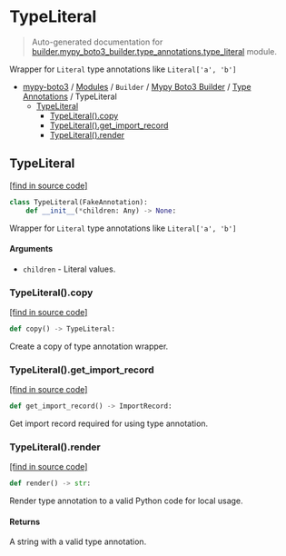 # TypeLiteral

> Auto-generated documentation for [builder.mypy_boto3_builder.type_annotations.type_literal](https://github.com/vemel/mypy_boto3/blob/master/builder/mypy_boto3_builder/type_annotations/type_literal.py) module.

Wrapper for `Literal` type annotations like `Literal['a', 'b']`

- [mypy-boto3](../../../README.md#mypy_boto3) / [Modules](../../../MODULES.md#mypy-boto3-modules) / `Builder` / [Mypy Boto3 Builder](../index.md#mypy-boto3-builder) / [Type Annotations](index.md#type-annotations) / TypeLiteral
    - [TypeLiteral](#typeliteral)
        - [TypeLiteral().copy](#typeliteralcopy)
        - [TypeLiteral().get_import_record](#typeliteralget_import_record)
        - [TypeLiteral().render](#typeliteralrender)

## TypeLiteral

[[find in source code]](https://github.com/vemel/mypy_boto3/blob/master/builder/mypy_boto3_builder/type_annotations/type_literal.py#L14)

```python
class TypeLiteral(FakeAnnotation):
    def __init__(*children: Any) -> None:
```

Wrapper for `Literal` type annotations like `Literal['a', 'b']`

#### Arguments

- `children` - Literal values.

### TypeLiteral().copy

[[find in source code]](https://github.com/vemel/mypy_boto3/blob/master/builder/mypy_boto3_builder/type_annotations/type_literal.py#L42)

```python
def copy() -> TypeLiteral:
```

Create a copy of type annotation wrapper.

### TypeLiteral().get_import_record

[[find in source code]](https://github.com/vemel/mypy_boto3/blob/master/builder/mypy_boto3_builder/type_annotations/type_literal.py#L36)

```python
def get_import_record() -> ImportRecord:
```

Get import record required for using type annotation.

### TypeLiteral().render

[[find in source code]](https://github.com/vemel/mypy_boto3/blob/master/builder/mypy_boto3_builder/type_annotations/type_literal.py#L26)

```python
def render() -> str:
```

Render type annotation to a valid Python code for local usage.

#### Returns

A string with a valid type annotation.
